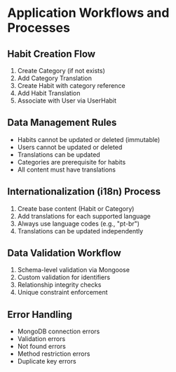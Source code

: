 # Application Workflows and Processes

## Habit Creation Flow
1. Create Category (if not exists)
2. Add Category Translation
3. Create Habit with category reference
4. Add Habit Translation
5. Associate with User via UserHabit

## Data Management Rules
- Habits cannot be updated or deleted (immutable)
- Users cannot be updated or deleted
- Translations can be updated
- Categories are prerequisite for habits
- All content must have translations

## Internationalization (i18n) Process
1. Create base content (Habit or Category)
2. Add translations for each supported language
3. Always use language codes (e.g., "pt-br")
4. Translations can be updated independently

## Data Validation Workflow
1. Schema-level validation via Mongoose
2. Custom validation for identifiers
3. Relationship integrity checks
4. Unique constraint enforcement

## Error Handling
- MongoDB connection errors
- Validation errors
- Not found errors
- Method restriction errors
- Duplicate key errors
